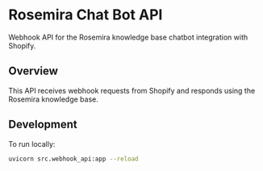# Rosemira Chat Bot API

Webhook API for the Rosemira knowledge base chatbot integration with Shopify.

## Overview
This API receives webhook requests from Shopify and responds using the Rosemira knowledge base.

## Development
To run locally:
```bash
uvicorn src.webhook_api:app --reload
